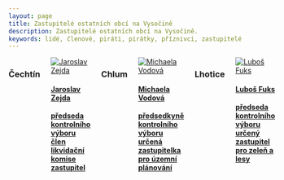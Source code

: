 ```yaml
---
layout: page
title: Zastupitelé ostatních obcí na Vysočině
description: Zastupitelé ostatních obcí na Vysočině.
keywords: lidé, členové, piráti, pirátky, příznivci, zastupitelé
---
```


<div class="o-section">
<div class="row"> 
<div class="columns medium-12">          
        
<div class="o-section-header o-section-header--bordered">
<h3 class="o-section__heading t-h2-super">
            Čechtín
</h3>
</div>
<div class="c-program-candidates">
<div class="c-program-candidate-badge">
<a class="c-program-candidate-badge__body" 
            href="https://trebicsko.pirati.cz/lide/jaroslav-zejda/">
<div class="c-program-candidate-badge__avatar">
<img 
            src="https://raw.githubusercontent.com/pirati-web/vysocina.pirati.cz/master/assets/img/people/jaroslav-zejda.jpg" 
            alt="Jaroslav Zejda" 
class="c-program-candidate-badge__avatar-image">
</div>
<div class="c-program-candidate-badge__description">
<h4 class="c-program-candidate-badge__name"><span class="c-headline-anchor">
            Jaroslav Zejda
</span></h4>
<strong class="c-program-candidate-badge__profession">
předseda kontrolního výboru<br>
člen likvidační komise<br>
zastupitel
</strong>
<p class="c-program-candidate-badge__bio">

</p>
</div>
</a>
</div>
</div>

<div class="o-section">
<div class="row"> 
<div class="columns medium-12">          
        
<div class="o-section-header o-section-header--bordered">
<h3 class="o-section__heading t-h2-super">
            Chlum
</h3>
</div>
<div class="c-program-candidates">
<div class="c-program-candidate-badge">
<a class="c-program-candidate-badge__body" 
            href="https://trebicsko.pirati.cz/lide/michaela-vodova/">
<div class="c-program-candidate-badge__avatar">
<img 
            src="https://raw.githubusercontent.com/pirati-web/vysocina.pirati.cz/master/assets/img/people/michaela-vodova.jpg" 
            alt="Michaela Vodová" 
class="c-program-candidate-badge__avatar-image">
</div>
<div class="c-program-candidate-badge__description">
<h4 class="c-program-candidate-badge__name"><span class="c-headline-anchor">
            Michaela Vodová
</span></h4>
<strong class="c-program-candidate-badge__profession">
předsedkyně kontrolního výboru<br>
určená zastupitelka pro územní plánování
</strong>
<p class="c-program-candidate-badge__bio">

</p>
</div>
</a>
</div>
</div>


<div class="o-section">
<div class="row"> 
<div class="columns medium-12">          
        
<div class="o-section-header o-section-header--bordered">
<h3 class="o-section__heading t-h2-super">
            Lhotice
</h3>
</div>
<div class="c-program-candidates">
<div class="c-program-candidate-badge">
<a class="c-program-candidate-badge__body" 
            href="https://trebicsko.pirati.cz/lide/lubos-fuks/">
<div class="c-program-candidate-badge__avatar">
<img 
            src="https://raw.githubusercontent.com/pirati-web/vysocina.pirati.cz/master/assets/img/people/lubos-fuks.jpg" 
            alt="Luboš Fuks" 
class="c-program-candidate-badge__avatar-image">
</div>
<div class="c-program-candidate-badge__description">
<h4 class="c-program-candidate-badge__name"><span class="c-headline-anchor">
            Luboš Fuks
</span></h4>
<strong class="c-program-candidate-badge__profession">
předseda kontrolního výboru<br>
určený zastupitel pro zeleň a lesy
</strong>
<p class="c-program-candidate-badge__bio">

</p>
</div>
</a>
</div>
</div>
